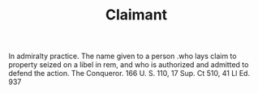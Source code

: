 ---
title: Claimant
letter: C
permalink: "/definitions/bld-claimant.html"
body: In admiralty practice. The name given to a person .who lays claim to property
  seized on a libel in rem, and who is authorized and admitted to defend the action.
  The Conqueror. 166 U. S. 110, 17 Sup. Ct 510, 41 Ll Ed. 937
published_at: '2018-07-07'
source: Black's Law Dictionary 2nd Ed (1910)
layout: post
---